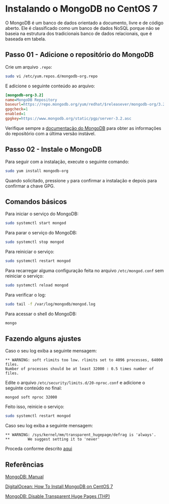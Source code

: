 # Instalando o MongoDB no CentOS 7
O MongoDB é um banco de dados orientado a documento, livre e de código aberto. Ele é classificado como um banco de dados NoSQL porque não se baseia na estrutura dos tradicionais banco de dados relacionais, que é baseada em tabela.

## Passo 01 - Adicione o repositório do MongoDB

Crie um arquivo `.repo`:

```bash
sudo vi /etc/yum.repos.d/mongodb-org.repo
```

E adicione o seguinte conteúdo ao arquivo:

```ini
[mongodb-org-3.2]
name=MongoDB Repository
baseurl=https://repo.mongodb.org/yum/redhat/$releasever/mongodb-org/3.2/x86_64/
gpgcheck=1
enabled=1
gpgkey=https://www.mongodb.org/static/pgp/server-3.2.asc
```

Verifique sempre a [documentação do MongoDB](https://docs.mongodb.com/manual/tutorial/install-mongodb-on-red-hat/#configure-the-package-management-system-yum) para obter as informações do repositório com a última versão instável.

## Passo 02 - Instale o MongoDB

Para seguir com a instalação, execute o seguinte comando:

```bash
sudo yum install mongodb-org
```

Quando solicitado, pressione `y` para confirmar a instalação e depois para confirmar a chave GPG.

## Comandos básicos

Para iniciar o serviço do MongoDB:

```bash
sudo systemctl start mongod
```

Para parar o serviço do MongoDB:

```bash
sudo systemctl stop mongod
```

Para reiniciar o serviço:

```bash
sudo systemctl restart mongod
```

Para recarregar alguma configuração feita no arquivo `/etc/mongod.conf` sem reiniciar o serviço:

```bash
sudo systemctl reload mongod
```

Para verificar o log:

```bash
sudo tail -f /var/log/mongodb/mongod.log
```

Para acessar o shell do MongoDB:

```bash
mongo
```

## Fazendo alguns ajustes

Caso o seu log exiba a seguinte mensagem:

```
** WARNING: soft rlimits too low. rlimits set to 4096 processes, 64000 files.
Number of processes should be at least 32000 : 0.5 times number of files.
```

Edite o arquivo `/etc/security/limits.d/20-nproc.conf` e adicione o seguinte conteúdo no final:

```
mongod soft nproc 32000
```

Feito isso, reinicie o serviço:

```bash
sudo systemctl restart mongod
```

Caso seu log exiba a seguinte mensagem:

```
** WARNING: /sys/kernel/mm/transparent_hugepage/defrag is 'always'.
**        We suggest setting it to 'never'
```

Proceda conforme descrito [aqui](https://docs.mongodb.com/manual/tutorial/transparent-huge-pages/)

## Referências
[MongoDB: Manual](https://docs.mongodb.com/manual/tutorial/install-mongodb-on-red-hat/)

[DigitalOcean: How To Install MongoDB on CentOS 7](https://www.digitalocean.com/community/tutorials/how-to-install-mongodb-on-centos-7)

[MongoDB: Disable Transparent Huge Pages (THP)](https://docs.mongodb.com/manual/tutorial/transparent-huge-pages/)
